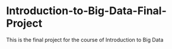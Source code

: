 # Introduction-to-Big-Data-Final-Project
This is the final project for the course of Introduction to Big Data
